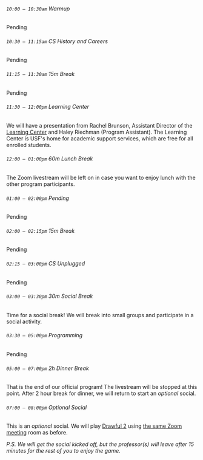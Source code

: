 ###### `10:00 – 10:30am` Warmup

Pending

###### `10:30 – 11:15am` CS History and Careers

Pending

###### `11:15 – 11:30am` *15m Break* <a href="https://asoftmurmur.com/"><i class="far fa-play-circle"></i></a>

Pending

###### `11:30 – 12:00pm` Learning Center

We will have a presentation from Rachel Brunson, Assistant Director of the [Learning Center](https://myusf.usfca.edu/learning-center) and Haley Riechman (Program Assistant). The Learning Center is USF's home for academic support services, which are free for all enrolled students.

###### `12:00 – 01:00pm` *60m Lunch Break*

The Zoom livestream will be left on in case you want to enjoy lunch with the other program participants.

###### `01:00 – 02:00pm` Pending

Pending

###### `02:00 – 02:15pm` *15m Break* <a href="https://asoftmurmur.com/"><i class="far fa-play-circle"></i></a>

Pending

###### `02:15 – 03:00pm` CS Unplugged

Pending

###### `03:00 – 03:30pm` *30m Social Break*

Time for a social break! We will break into small groups and participate in a social activity.

###### `03:30 – 05:00pm` Programming

Pending

###### `05:00 – 07:00pm` *2h Dinner Break*

That is the end of our official program! The livestream will be stopped at this point. After 2 hour break for dinner, we will return to start an *optional* social.

###### `07:00 – 08:00pm` *Optional Social*

This is an *optional* social. We will play [Drawful 2](https://www.jackboxgames.com/drawful-two/) using [the same Zoom meeting](https://usfca.zoom.us/j/93175178704) room as before.

*P.S. We will get the social kicked off, but the professor(s) will leave after 15 minutes for the rest of you to enjoy the game.*
